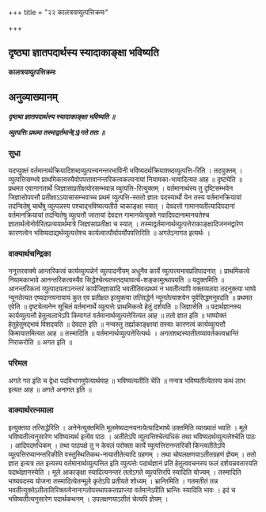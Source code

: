 +++
title = "२२ कालत्रयव्युत्पत्तिक्रमः"

+++


## दृष्ठ्या ज्ञातपदार्थस्य स्यादाकाङ्क्षा भविष्यति

**कालत्रयव्युत्पत्तिक्रमः**

## **अनुव्याख्यानम्**

***दृष्ठ्या ज्ञातपदार्थस्य स्यादाकाङ्क्षा भविष्यति ॥***

***व्युत्पत्तिः प्रथमा तस्माद्वर्तमाने(ऽ)गते ततः ॥***

### **सुधा**

यदप्युक्तं वर्तमानार्थक्रियादिशब्दव्युत्पत्त्यनन्तरभाविनी भविष्यदर्थक्रियाशब्दव्युत्पत्ति-रिति । तदयुक्तम् । व्युत्पत्तिसम्भवे प्राथमिकत्वस्यैवोपपत्तावानन्तरिकत्वकल्पनायां नियामका-भावादित्यत आह ॥ दृष्ट्येति ॥ प्रथमत एवानागतार्थे जिज्ञासाप्रतीक्षयोरसम्भवान्न व्युत्पत्ति-रित्युक्तम् । वर्तमानार्थस्य तु दृष्टिसम्भवेन जिज्ञासोपपत्तौ प्रतीक्षाऽऽयासासम्भवाच्च प्रथमं व्युत्पत्ति-स्ततो ज्ञातः पदस्यार्थो येन तस्य वर्तमानक्रियायां तदन्वितेषु चार्थेषु व्युत्पन्नस्य पश्चाद्भविष्यत्यतीते चाकाङ्क्षा स्यात् । देवदत्तो गामानयतीत्यादिपदानां वर्तमानक्रियायां तदन्वितेषु व्युत्पत्तौ जातायां देवदत्त गामानयेत्युक्ते गवादिपदानामानयतेश्च ज्ञातार्थत्वेनोर्वरितप्रत्ययार्थमात्रे जिज्ञासाप्रतीक्षा च स्यात् । तस्माद्वर्तमानार्थव्युत्पत्तेराकाङ्क्षादिजननद्वारेण कारणत्वेन भविष्यदाद्यर्थव्युत्पत्तेश्च कार्यत्वात्पौर्वापर्योपपत्तिरिति ॥ अगतेऽनागत इत्यर्थः ।

### **वाक्यार्थचन्द्रिका**

ननूत्तरवाक्ये आन्तरिकत्वं कार्यव्युत्पन्नेर्न व्युत्पादनीयम् अधुनैव कार्ये व्युत्पत्त्यभावप्रतिपादनात् । प्राथमिकत्वे नियामकाभावे आनन्तरिकत्वस्यैव सिद्धेश्चेत्यतस्तद्य्वावर्त्य-शङ्कामुत्थापयति ॥ यदुक्तमिति ॥ आनन्तरिकत्वं व्युत्पादयताऽनन्तरं कार्यजिज्ञासादि भवतीतिवत्प्रथमं न भवतीत्यापि वक्तव्यतया तदनुक्त्या भाष्ये न्यूनतेत्यत एष्यदानयनायायं कुत एव प्रतीक्षत इत्युक्त्या तत्सिद्धेर्न न्यूनतेत्याशयेन पूर्वसिद्धमनुवदति ॥ प्रथमत एवेति ॥ दृष्ट्येत्यनेन सूचितं वर्तमानार्थे व्युत्पत्तेः प्राथमिकत्वे हेतुं दर्शयति ॥ जिज्ञासेति ॥ पदार्थज्ञानस्य कार्यव्युत्पत्तौ हेतुत्वलाभेऽपि किमागतं वर्तमानार्थव्युत्पत्तेरित्यत आह ॥ ततो ज्ञात इति ॥ भाष्योक्तं हेतुहेतुमद्भावं विशदयति ॥ देवदत्त इति ॥ नन्वस्तु तर्ह्याकाङ्क्षायां तस्याः कारणत्वं कार्यव्युत्पत्तौ किमायातमित्यत आह ॥ तस्मादिति ॥ वर्तमानार्थव्युत्पत्तेरित्यर्थः । अगतशब्दस्यातीतव्यावर्तकत्वभ्रान्तिं निराकरोति ॥ अगत इति ॥

### **परिमल**

अगते गत इति च द्वेधा पदविभागमुपेत्यार्थमाह ॥ भविष्यत्यतीति चेति ॥ नन्वत्र भविष्यतीत्येतस्य कथं लाभ इत्यत आह ॥ अगते अनागत इति ॥

### **वाक्यार्थरत्नमाला**

इत्युक्तया तत्सिद्धेरिति । अनेनेत्युक्तमिति मूलमेष्यदानयनायेत्यादिभाष्ये उक्तमिति व्याख्यातं भवति । मूले भविष्यतीत्यनुसारेण भविष्यत्यर्थ इत्येव पाठः । अतीतेऽपि व्युत्पत्तिश्चेत्यधिकं तथा भविष्यदर्थव्युत्पत्तेश्चेति पाठः । आदिपदमधिकम् । तथा पाठपक्षे तु न केवलं परोक्ता कार्ये व्युत्पत्तिरानन्तरिकी किन्त्वतीतेऽपि व्युत्पत्तिरप्यानन्तरिकीति वस्तुस्थितिकथ-नायातीतेत्यादि ग्रहणम् । तथा चोपलक्षणयाऽतीतग्रहणं ज्ञेयम् । ततो ज्ञात इत्यत्र तत इत्यस्य वर्तमानार्थव्युत्पत्तित इति व्युत्पत्तेः पदार्थज्ञानं प्रति हेतुत्ववचनस्य फलं दर्शयन्नवतारयति पदार्थज्ञानस्येति । मूले आकाङ्क्षा स्यादित्यनन्तरं ततोऽगते व्युत्पत्तिरपि स्यादिति योज्यम् । तस्मादिति भाष्यपदस्य योजना तस्मादित्येतन्मूले कृतेऽपि प्रतीयते शोध्यम् । भ्रान्तिमिति । गतमतीतं तन्न भवतीत्युक्तेऽतीतातिरिक्तत्वेनानागतोपस्थापकताप्राप्त्या वर्तमानेऽपीति भ्रान्तिः स्यादिति भावः । इदं च भविष्यतीत्यनुसारेण पदार्थकथनम् । उपलक्षणयाऽतीतं चेत्यपि ज्ञेयम् ।





